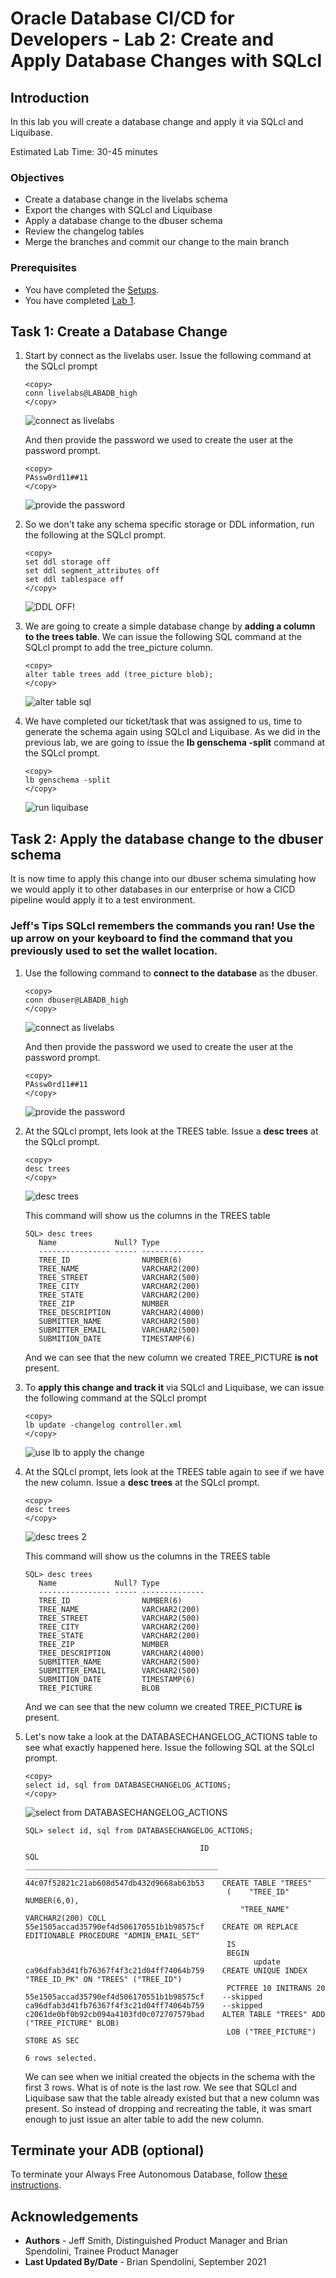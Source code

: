 
# Oracle Database CI/CD for Developers - Lab 2: Create and Apply Database Changes with SQLcl

## Introduction

In this lab you will create a database change and apply it via SQLcl and Liquibase.

Estimated Lab Time: 30-45 minutes

### Objectives

- Create a database change in the livelabs schema
- Export the changes with SQLcl and Liquibase
- Apply a database change to the dbuser schema
- Review the changelog tables
- Merge the branches and commit our change to the main branch

### Prerequisites

- You have completed the [Setups](../setups/setups.md).
- You have completed [Lab 1](../sqlcl/sqlcl.md).

## Task 1: Create a Database Change

1. Start by connect as the livelabs user. Issue the following command at the SQLcl prompt

   ````
   <copy>
   conn livelabs@LABADB_high
   </copy>
   ```` 
   ![connect as livelabs](./images/branch-4.png)

   And then provide the password we used to create the user at the password prompt.

   ````
   <copy>
   PAssw0rd11##11
   </copy>
   ```` 
   ![provide the password](./images/branch-5.png)

2. So we don't take any schema specific storage or DDL information, run the following at the SQLcl prompt.

   ````
   <copy>
   set ddl storage off
   set ddl segment_attributes off
   set ddl tablespace off
   </copy>
   ```` 
   ![DDL OFF!](./images/ddloff-1.png)

3. We are going to create a simple database change by **adding a column to the trees table**. We can issue the following SQL command at the SQLcl prompt to add the tree_picture column.

   ````
   <copy>
   alter table trees add (tree_picture blob);
   </copy>
   ```` 

   ![alter table sql](./images/branch-6.png)

4. We have completed our ticket/task that was assigned to us, time to generate the schema again using SQLcl and Liquibase. As we did in the previous lab, we are going to issue the **lb genschema -split** command at the SQLcl prompt.

   ````
   <copy>
   lb genschema -split
   </copy>
   ```` 
   ![run liquibase](./images/branch-7.png)


## Task 2: Apply the database change to the dbuser schema

It is now time to apply this change into our dbuser schema simulating how we would apply it to other databases in our enterprise or how a CICD pipeline would apply it to a test environment.

### **Jeff's Tips** SQLcl remembers the commands you ran! Use the up arrow on your keyboard to find the command that you previously used to set the wallet location.

1. Use the following command to **connect to the database** as the dbuser.

   ````
   <copy>
   conn dbuser@LABADB_high
   </copy>
   ```` 
   ![connect as livelabs](./images/change-5.png)

   And then provide the password we used to create the user at the password prompt.

   ````
   <copy>
   PAssw0rd11##11
   </copy>
   ```` 
   ![provide the password](./images/change-6.png)

2. At the SQLcl prompt, lets look at the TREES table. Issue a **desc trees** at the SQLcl prompt.
   ````
   <copy>
   desc trees
   </copy>
   ```` 
   ![desc trees](./images/change-7.png)

   This command will show us the columns in the TREES table
   ```   
   SQL> desc trees
      Name             Null? Type           
      ---------------- ----- -------------- 
      TREE_ID                NUMBER(6)      
      TREE_NAME              VARCHAR2(200)  
      TREE_STREET            VARCHAR2(500)  
      TREE_CITY              VARCHAR2(200)  
      TREE_STATE             VARCHAR2(200)  
      TREE_ZIP               NUMBER         
      TREE_DESCRIPTION       VARCHAR2(4000) 
      SUBMITTER_NAME         VARCHAR2(500)  
      SUBMITTER_EMAIL        VARCHAR2(500)  
      SUBMITION_DATE         TIMESTAMP(6) 
   ```
   And we can see that the new column we created TREE_PICTURE **is not** present.

3. To **apply this change and track it** via SQLcl and Liquibase, we can issue the following command at the SQLcl prompt
   ````
   <copy>
   lb update -changelog controller.xml
   </copy>
   ```` 

   ![use lb to apply the change](./images/change-8.png)

4. At the SQLcl prompt, lets look at the TREES table again to see if we have the new column. Issue a **desc trees** at the SQLcl prompt.
   ````
   <copy>
   desc trees
   </copy>
   ```` 

   ![desc trees 2](./images/change-9.png)

   This command will show us the columns in the TREES table
   ```   
   SQL> desc trees
      Name             Null? Type           
      ---------------- ----- -------------- 
      TREE_ID                NUMBER(6)      
      TREE_NAME              VARCHAR2(200)  
      TREE_STREET            VARCHAR2(500)  
      TREE_CITY              VARCHAR2(200)  
      TREE_STATE             VARCHAR2(200)  
      TREE_ZIP               NUMBER         
      TREE_DESCRIPTION       VARCHAR2(4000) 
      SUBMITTER_NAME         VARCHAR2(500)  
      SUBMITTER_EMAIL        VARCHAR2(500)  
      SUBMITION_DATE         TIMESTAMP(6)
      TREE_PICTURE           BLOB
   ```
   And we can see that the new column we created TREE_PICTURE **is** present.

5. Let's now take a look at the DATABASECHANGELOG_ACTIONS table to see what exactly happened here. Issue the following SQL at the SQLcl prompt.

   ````
   <copy>
   select id, sql from DATABASECHANGELOG_ACTIONS;
   </copy>
   ````

   ![select from DATABASECHANGELOG_ACTIONS ](./images/change-10.png)

   ```  
   SQL> select id, sql from DATABASECHANGELOG_ACTIONS;

                                          ID                                                                                 SQL 
   ___________________________________________ ___________________________________________________________________________________ 
   44c07f52821c21ab608d547db432d9668ab63b53    CREATE TABLE "TREES"
                                                (    "TREE_ID" NUMBER(6,0),
                                                   "TREE_NAME" VARCHAR2(200) COLL    
   55e1505accad35790ef4d506170551b1b98575cf    CREATE OR REPLACE EDITIONABLE PROCEDURE "ADMIN_EMAIL_SET" 
                                                IS
                                                BEGIN
                                                      update    
   ca96dfab3d41fb76367f4f3c21d04ff74064b759    CREATE UNIQUE INDEX "TREE_ID_PK" ON "TREES" ("TREE_ID")
                                                PCTFREE 10 INITRANS 20    
   55e1505accad35790ef4d506170551b1b98575cf    --skipped                                                                           
   ca96dfab3d41fb76367f4f3c21d04ff74064b759    --skipped                                                                           
   c2061de0bf0b92cb094a4103fd0c072707579bad    ALTER TABLE "TREES" ADD ("TREE_PICTURE" BLOB)
                                                LOB ("TREE_PICTURE") STORE AS SEC    

   6 rows selected. 
   ```  

   We can see when we initial created the objects in the schema with the first 3 rows. What is of note is the last row. We see that SQLcl and Liquibase saw that the table already existed but that a new column was present. So instead of dropping and recreating the table, it was smart enough to just issue an alter table to add the new column.

## Terminate your ADB (optional)

To terminate your Always Free Autonomous Database, follow [these instructions](https://raw.githubusercontent.com/oracle/learning-library/master/common/labs/terminate-adb/terminate-adb.md).



## Acknowledgements

- **Authors** - Jeff Smith, Distinguished Product Manager and Brian Spendolini, Trainee Product Manager
- **Last Updated By/Date** - Brian Spendolini, September 2021